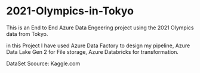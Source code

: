 # 2021-Olympics-in-Tokyo
This is an End to End Azure Data Engeering project using the 2021 Olympics data from Tokyo.

in this Project I have used Azure Data Factory to design my pipeline, Azure Data Lake Gen 2 for File storage, Azure Databricks for transformation.

DataSet Scource: Kaggle.com
